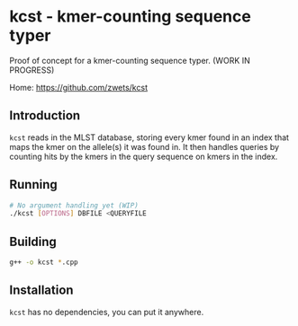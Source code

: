 # kcst - kmer-counting sequence typer

Proof of concept for a kmer-counting sequence typer.  (WORK IN PROGRESS)

Home: <https://github.com/zwets/kcst>


## Introduction

`kcst` reads in the MLST database, storing every kmer found in an index
that maps the kmer on the allele(s) it was found in.  It then handles queries
by counting hits by the kmers in the query sequence on kmers in the index.

## Running

```bash
# No argument handling yet (WIP)
./kcst [OPTIONS] DBFILE <QUERYFILE
```

## Building

```bash
g++ -o kcst *.cpp
```

## Installation

`kcst` has no dependencies, you can put it anywhere.

